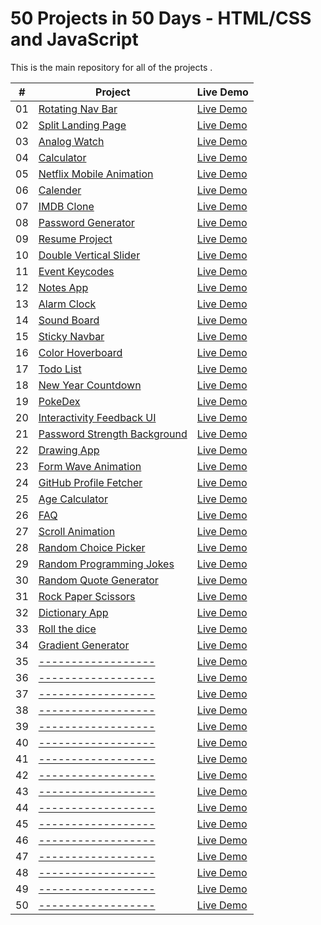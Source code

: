 # 50 Projects in 50 Days - HTML/CSS and JavaScript

This is the main repository for all of the projects .


|  #  | Project                                                                                                                     | Live Demo                                                                         |
| :-: | --------------------------------------------------------------------------------------------------------------------------- | --------------------------------------------------------------------------------- |
| 01  | [Rotating Nav Bar](https://github.com/piyushhawq/-Rotating-Navigation-bar.github.io)                             | [Live Demo](https://piyushhawq.github.io/-Rotating-Navigation-bar.github.io/)               |
| 02  | [Split Landing Page](https://github.com/piyushhawq/Split-Landing-Page.github.io)                               | [Live Demo](https://piyushhawq.github.io/Split-Landing-Page.github.io/)                |
| 03  | [Analog Watch ](https://github.com/piyushhawq/Analog-Clock.github.io)                       | [Live Demo](https://piyushhawq.github.io/AnalogClock.github.io/) |
| 04  | [Calculator ](https://github.com/piyushhawq/Calculator.github.io)                          | [Live Demo](https://piyushhawq.github.io/Calculator.github.io/)          |
| 05  | [Netflix Mobile Animation](https://github.com/piyushhawq/Netflix-Mobile-Navigation.github.io)                               | [Live Demo](https://piyushhawq.github.io/Netflix-Mobile-Navigation.github.io/)                |
| 06  | [Calender](https://github.com/piyushhawq/Calendar.github.io)                           | [Live Demo](https://piyushhawq.github.io/Calendar.github.io/)              |
| 07  | [IMDB Clone](https://github.com/piyushhawq/HawkImdbClone.github.io)                       | [Live Demo](https://piyushhawq.github.io/HawkImdbClone.github.io/)            |
| 08  | [Password Generator ](https://github.com/piyushhawq/Password-Generator.github.io)                                         | [Live Demo](https://piyushhawq.github.io/Password-Generator.github.io/)                     |
| 09  | [Resume Project](https://github.com/piyushhawq/ResumePortfolio.github.io)                                     | [Live Demo](https://piyushhawq.github.io/ResumePortfolio.github.io/)                   |
| 10  | [Double Vertical Slider](https://github.com/piyushhawq/Double-vertical-Slider.github.io)                                         | [Live Demo](https://piyushhawq.github.io/Double-vertical-Slider.github.io/)                     |
| 11  | [Event Keycodes](https://github.com/piyushhawq/Event-Key-Code.github.io)                               | [Live Demo](https://piyushhawq.github.io/Event-Key-Code.github.io/)                |
| 12  | [Notes App](https://github.com/piyushhawq/Notes-App-Using-Local-Storage.github.io)                                   | [Live Demo](https://piyushhawq.github.io/Notes-App-Using-Local-Storage.github.io/)                  |
| 13  | [Alarm Clock](https://github.com/piyushhawq/Alarm-Clock.github.io)                   | [Live Demo](https://piyushhawq.github.io/AlarmClock.github.io/)          |
| 14  | [Sound Board](https://github.com/piyushhawq/Sound-board.github.io)                     | [Live Demo](https://piyushhawq.github.io/Sound-board.github.io/)           |
| 15  | [Sticky Navbar](https://github.com/piyushhawq/Sticky-Navbar.github.io)                   | [Live Demo](https://piyushhawq.github.io/Sticky-Navbar.github.io/)          |
| 16  | [Color Hoverboard](https://github.com/piyushhawq/Hoverboard.github.io)                                     | [Live Demo](https://piyushhawq.github.io/Hoverboard.github.io/)                   |
| 17  | [Todo List](https://github.com/piyushhawq/TodoList.github.io)                                         | [Live Demo](----------------)                     |
| 18  | [New Year Countdown](https://github.com/piyushhawq/New-Year-Countdown.github.io)                         | [Live Demo](https://piyushhawq.github.io/New-Year-Countdown.github.io/)             |
| 19  | [PokeDex](https://github.com/piyushhawq/PokeDex.github.io)                                     | [Live Demo](https://piyushhawq.github.io/PokeDex.github.io/)                   |
| 20  | [Interactivity  Feedback UI](https://github.com/piyushhawq/Interactive-Feedback-Design.github.io)                   | [Live Demo](https://piyushhawq.github.io/Interactive-Feedback-Design.github.io/)          |
| 21  | [Password Strength Background](https://github.com/piyushhawq/Password-Strength-Backround.github.io)                                     | [Live Demo](https://piyushhawq.github.io/Password-Strength-Backround.github.io/)                   |
| 22  | [Drawing App](https://github.com/piyushhawq/Drawing-App.github.io)                                     | [Live Demo](https://piyushhawq.github.io/Drawing-App.github.io/)                   |
| 23  | [Form Wave Animation](https://github.com/piyushhawq/Form-Wave-Animation.github.io)                               | [Live Demo](https://piyushhawq.github.io/Form-Wave-Animation.github.io/)                |
| 24  | [GitHub Profile Fetcher](https://github.com/piyushhawq/Github-Profile-Fetcher.github.io)                     | [Live Demo](https://piyushhawq.github.io/Github-Profile-Fetcher.github.io/)           |
| 25  | [Age Calculator](https://github.com/piyushhawq/Age_Calculator.github.io)                                 | [Live Demo](https://piyushhawq.github.io/Age_Calculator.github.io/)                 |
| 26  | [FAQ](https://github.com/piyushhawq/FAQ-Collapse.github.io)               | [Live Demo](https://piyushhawq.github.io/FAQ-Collapse.github.io/)        |
| 27  | [Scroll Animation](https://github.com/piyushhawq/Scroll-Animation.github.io)                       | [Live Demo](https://piyushhawq.github.io/Scroll-Animation.github.io/)            |
| 28  | [Random Choice Picker](https://github.com/piyushhawq/Random-Choice-Picker.github.io)                             | [Live Demo](https://piyushhawq.github.io/Random-Choice-Picker.github.io/)               |
| 29  | [Random Programming Jokes](https://github.com/piyushhawq/Random-Programming-Jokes.github.io)                       | [Live Demo](https://piyushhawq.github.io/Random-Programming-Jokes.github.io/)            |
| 30  | [Random Quote Generator](https://github.com/piyushhawq/Random-Quote-Generator.github.io)                           | [Live Demo](https://piyushhawq.github.io/Random-Quote-Generator.github.io/)              |
| 31  | [Rock Paper Scissors](https://github.com/piyushhawq/Rock-Paper-Scissor-Game.github.io)                       | [Live Demo](https://piyushhawq.github.io/Rock-Paper-Scissor-Game.github.io/)            |
| 32  | [Dictionary App](https://github.com/piyushhawq/Dictionary-App.github.io)                             | [Live Demo](https://piyushhawq.github.io/Dictionary-App.github.io/)               |
| 33  | [Roll the dice](https://github.com/piyushhawq/Roll-Dice.github.io)                                         | [Live Demo](https://piyushhawq.github.io/Roll-Dice.github.io/)                     |
| 34  | [Gradient Generator](https://github.com/piyushhawq/Gradient-Generator.github.io)                       | [Live Demo](https://piyushhawq.github.io/Gradient-Generator.github.io/)            |
| 35  | [------------------](------------------)                               | [Live Demo](------------------)                |
| 36  | [------------------](------------------)                                       | [Live Demo](------------------)                    |
| 37  | [------------------](------------------)                                             | [Live Demo](------------------)                       |
| 38  | [------------------](------------------)                 | [Live Demo](------------------)         |
| 39  | [------------------](------------------)   | [Live Demo](------------------)  |
| 40  | [------------------](------------------)                     | [Live Demo](------------------)           |
| 41  | [------------------](------------------)                         | [Live Demo](------------------)             |
| 42  | [------------------](------------------)                           | [Live Demo](------------------)              |
| 43  | [------------------](------------------)                       | [Live Demo](------------------)            |
| 44  | [------------------](------------------)                     | [Live Demo](------------------)           |
| 45  | [------------------](------------------)         | [Live Demo](------------------)     |
| 46  | [------------------](------------------)                                           | [Live Demo](------------------)                      |
| 47  | [------------------](------------------)           | [Live Demo](------------------)      |
| 48  | [------------------](------------------)                         | [Live Demo](------------------)             |
| 49  | [------------------](------------------)                                         | [Live Demo](------------------)                     |
| 50  | [------------------](------------------)                         | [Live Demo](------------------)             |
